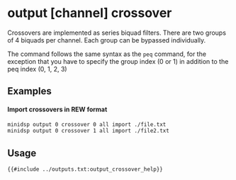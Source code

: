 # output [channel] crossover

Crossovers are implemented as series biquad filters. There are two groups of 4 biquads per channel. Each group can be bypassed individually.

The command follows the same syntax as the `peq` command, for the exception that you have to specify the group index (0 or 1) in addition to the peq index (0, 1, 2, 3)


## Examples

#### Import crossovers in REW format
```bash
minidsp output 0 crossover 0 all import ./file.txt
minidsp output 0 crossover 1 all import ./file2.txt
```

## Usage
```
{{#include ../outputs.txt:output_crossover_help}}
```
